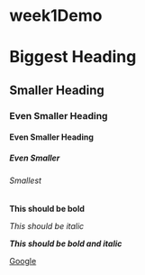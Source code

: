 # week1Demo

# Biggest Heading
## Smaller Heading
### Even Smaller Heading
#### Even Smaller Heading
##### Even Smaller
###### Smallest

**This should be bold**

*This should be italic*

***This should be bold and italic***

[Google](http://www.google.com)
  
